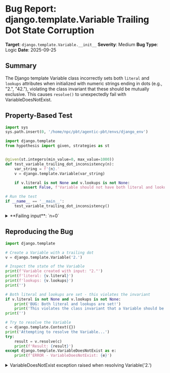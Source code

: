 # Bug Report: django.template.Variable Trailing Dot State Corruption

**Target**: `django.template.Variable.__init__`
**Severity**: Medium
**Bug Type**: Logic
**Date**: 2025-09-25

## Summary

The Django template Variable class incorrectly sets both `literal` and `lookups` attributes when initialized with numeric strings ending in dots (e.g., "2.", "42."), violating the class invariant that these should be mutually exclusive. This causes `resolve()` to unexpectedly fail with VariableDoesNotExist.

## Property-Based Test

```python
import sys
sys.path.insert(0, '/home/npc/pbt/agentic-pbt/envs/django_env')

import django.template
from hypothesis import given, strategies as st


@given(st.integers(min_value=0, max_value=1000))
def test_variable_trailing_dot_inconsistency(n):
    var_string = f'{n}.'
    v = django.template.Variable(var_string)

    if v.literal is not None and v.lookups is not None:
        assert False, f'Variable should not have both literal and lookups set'

# Run the test
if __name__ == '__main__':
    test_variable_trailing_dot_inconsistency()
```

<details>

<summary>
**Failing input**: `n=0`
</summary>
```
Traceback (most recent call last):
  File "/home/npc/pbt/agentic-pbt/worker_/21/hypo.py", line 18, in <module>
    test_variable_trailing_dot_inconsistency()
    ~~~~~~~~~~~~~~~~~~~~~~~~~~~~~~~~~~~~~~~~^^
  File "/home/npc/pbt/agentic-pbt/worker_/21/hypo.py", line 9, in test_variable_trailing_dot_inconsistency
    def test_variable_trailing_dot_inconsistency(n):
                   ^^^
  File "/home/npc/miniconda/lib/python3.13/site-packages/hypothesis/core.py", line 2124, in wrapped_test
    raise the_error_hypothesis_found
  File "/home/npc/pbt/agentic-pbt/worker_/21/hypo.py", line 14, in test_variable_trailing_dot_inconsistency
    assert False, f'Variable should not have both literal and lookups set'
           ^^^^^
AssertionError: Variable should not have both literal and lookups set
Falsifying example: test_variable_trailing_dot_inconsistency(
    n=0,  # or any other generated value
)
```
</details>

## Reproducing the Bug

```python
import django.template

# Create a Variable with a trailing dot
v = django.template.Variable('2.')

# Inspect the state of the Variable
print(f'Variable created with input: "2."')
print(f'literal: {v.literal}')
print(f'lookups: {v.lookups}')
print('')

# Both literal and lookups are set - this violates the invariant
if v.literal is not None and v.lookups is not None:
    print('BUG: Both literal and lookups are set!')
    print('This violates the class invariant that a Variable should be either a literal OR a lookup.')
print('')

# Try to resolve the Variable
c = django.template.Context({})
print('Attempting to resolve the Variable...')
try:
    result = v.resolve(c)
    print(f'Result: {result}')
except django.template.VariableDoesNotExist as e:
    print(f'ERROR - VariableDoesNotExist: {e}')
```

<details>

<summary>
VariableDoesNotExist exception raised when resolving Variable('2.')
</summary>
```
Variable created with input: "2."
literal: 2.0
lookups: ('2', '')

BUG: Both literal and lookups are set!
This violates the class invariant that a Variable should be either a literal OR a lookup.

Attempting to resolve the Variable...
ERROR - VariableDoesNotExist: Failed lookup for key [2] in [{'True': True, 'False': False, 'None': None}, {}]
```
</details>

## Why This Is A Bug

This bug violates the fundamental design contract of the Variable class. The class is designed with a clear invariant: a Variable represents EITHER a literal value (stored in `self.literal`) OR a variable lookup path (stored in `self.lookups`), never both. This invariant is evident in the `resolve()` method implementation (lines 852-857 of base.py), which uses an if-else structure assuming mutual exclusivity.

The code explicitly recognizes that trailing dots are invalid, as shown by the comment on line 824: `# "2." is invalid`. The code attempts to reject such input by raising a ValueError on line 826. However, due to improper exception handling, this ValueError is caught by the outer except block (line 829), which then proceeds to set `self.lookups = tuple(var.split(VARIABLE_ATTRIBUTE_SEPARATOR))` on line 848.

This results in a corrupted Variable object where:
- `self.literal = 2.0` (from line 823, before the ValueError)
- `self.lookups = ('2', '')` (from line 848, after catching the ValueError)

The resolve() method then prioritizes lookups over literals (checking `if self.lookups is not None` first), causing it to attempt variable resolution and fail with a confusing VariableDoesNotExist error, even though a literal value exists.

## Relevant Context

This bug affects any Django template that processes numeric strings with trailing dots. Such strings can occur from:
- User input in forms
- Data formatting from external APIs
- CSV/Excel imports where numbers are formatted with trailing decimal points
- Database values that are string-formatted

The Django source code location: `/home/npc/miniconda/lib/python3.13/site-packages/django/template/base.py`

Key lines:
- Line 824: Comment stating "# '2.' is invalid"
- Line 823: `self.literal = float(var)` sets the literal
- Line 826: `raise ValueError` attempts to reject the input
- Line 829: `except ValueError:` catches the exception
- Line 848: `self.lookups = tuple(var.split(VARIABLE_ATTRIBUTE_SEPARATOR))` sets lookups
- Lines 852-857: resolve() method assumes mutual exclusivity

## Proposed Fix

```diff
--- a/django/template/base.py
+++ b/django/template/base.py
@@ -822,6 +822,7 @@ class Variable:
             if "." in var or "e" in var.lower():
                 self.literal = float(var)
                 # "2." is invalid
                 if var[-1] == ".":
+                    self.literal = None
                     raise ValueError
             else:
```